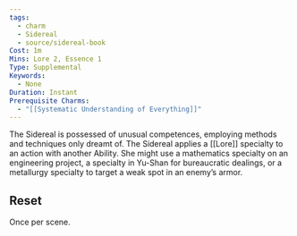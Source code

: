 ```yaml
---
tags:
  - charm
  - Sidereal
  - source/sidereal-book
Cost: 1m
Mins: Lore 2, Essence 1
Type: Supplemental
Keywords:
  - None
Duration: Instant
Prerequisite Charms:
  - "[[Systematic Understanding of Everything]]"
---
```

The Sidereal is possessed of unusual competences, employing methods and techniques only dreamt of. The Sidereal applies a [[Lore]] specialty to an action with another Ability. She might use a mathematics specialty on an engineering project, a specialty in Yu-Shan for bureaucratic dealings, or a metallurgy specialty to target a weak spot in an enemy’s armor. 
## Reset
Once per scene.